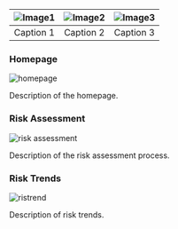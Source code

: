 | ![Image1](https://github.com/babakziaei/Data-Analysis/assets/126654048/a0cf04f3-fa84-4129-9375-a79829e7427d) | ![Image2](https://github.com/babakziaei/Data-Analysis/assets/126654048/fe209feb-dfa7-46c8-8969-ffb55aad1ffd) | ![Image3](https://github.com/babakziaei/Data-Analysis/assets/126654048/2ced7d61-dceb-4de4-babd-bd43b799ba4f) |
|:---:|:---:|:---:|
| Caption 1 | Caption 2 | Caption 3 |


### Homepage
![homepage](https://github.com/babakziaei/Data-Analysis/assets/126654048/a0cf04f3-fa84-4129-9375-a79829e7427d)

Description of the homepage.

### Risk Assessment
![risk assessment](https://github.com/babakziaei/Data-Analysis/assets/126654048/fe209feb-dfa7-46c8-8969-ffb55aad1ffd)

Description of the risk assessment process.

### Risk Trends
![ristrend](https://github.com/babakziaei/Data-Analysis/assets/126654048/2ced7d61-dceb-4de4-babd-bd43b799ba4f)

Description of risk trends.
